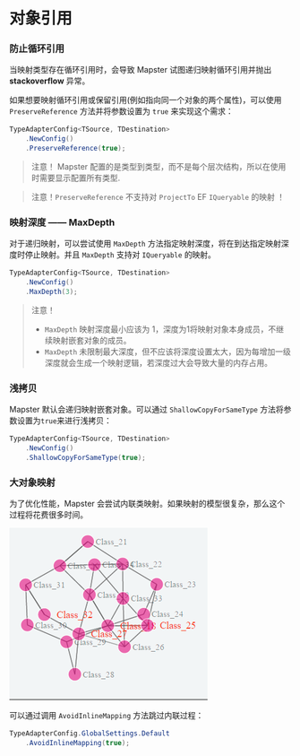 # 对象引用

### 防止循环引用

当映射类型存在循环引用时，会导致 Mapster 试图递归映射循环引用并抛出  **stackoverflow** 异常。

如果想要映射循环引用或保留引用(例如指向同一个对象的两个属性)，可以使用 `PreserveReference` 方法并将参数设置为 `true` 来实现这个需求：

```csharp
TypeAdapterConfig<TSource, TDestination>
    .NewConfig()
    .PreserveReference(true);
```

> 注意！ Mapster 配置的是类型到类型，而不是每个层次结构，所以在使用时需要显示配置所有类型.

> 注意！`PreserveReference` 不支持对 `ProjectTo` EF `IQueryable` 的映射 ！

### 映射深度 —— MaxDepth

对于递归映射，可以尝试使用 `MaxDepth` 方法指定映射深度，将在到达指定映射深度时停止映射。并且 `MaxDepth` 支持对 `IQueryable` 的映射。

```csharp
TypeAdapterConfig<TSource, TDestination>
    .NewConfig()
    .MaxDepth(3);
```

> 注意！
>
> * `MaxDepth` 映射深度最小应该为 1，深度为1将映射对象本身成员，不继续映射嵌套对象的成员。
> * `MaxDepth` 未限制最大深度，但不应该将深度设置太大，因为每增加一级深度就会生成一个映射逻辑，若深度过大会导致大量的内存占用。

### 浅拷贝

Mapster 默认会递归映射嵌套对象。可以通过 `ShallowCopyForSameType` 方法将参数设置为`true`来进行浅拷贝：

```csharp
TypeAdapterConfig<TSource, TDestination>
    .NewConfig()
    .ShallowCopyForSameType(true);
```

### 大对象映射

为了优化性能，Mapster 会尝试内联类映射。如果映射的模型很复杂，那么这个过程将花费很多时间。

![image-20210611093257011](Object-references.assets/image-20210611093257011.png)

可以通过调用 `AvoidInlineMapping` 方法跳过内联过程：

```csharp
TypeAdapterConfig.GlobalSettings.Default
    .AvoidInlineMapping(true);
```